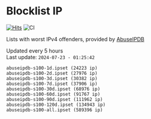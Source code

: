 # Blocklist IP

[![Hits](https://hits.seeyoufarm.com/api/count/incr/badge.svg?url=https%3A%2F%2Fgithub.com%2Fborestad%2Fblocklist-ip%2F&count_bg=%2379C83D&title_bg=%23555555&icon=&icon_color=%23E7E7E7&title=hits&edge_flat=false)](https://hits.seeyoufarm.com)  ![CI](https://img.shields.io/github/workflow/status/borestad/blocklist-ip/CI?style=flat-square)

Lists with worst IPv4 offenders, provided by [AbuseIPDB](https://www.abuseipdb.com/)

<!-- FOOTER-PLACEHOLDER -->
Updated every 5 hours<br>
Last update: `2024-07-23 - 01:25:42`
```
abuseipdb-s100-1d.ipset (24223 ip)
abuseipdb-s100-2d.ipset (27976 ip)
abuseipdb-s100-3d.ipset (30382 ip)
abuseipdb-s100-7d.ipset (37906 ip)
abuseipdb-s100-30d.ipset (68976 ip)
abuseipdb-s100-60d.ipset (91767 ip)
abuseipdb-s100-90d.ipset (111962 ip)
abuseipdb-s100-120d.ipset (134943 ip)
abuseipdb-s100-all.ipset (589396 ip)
```

